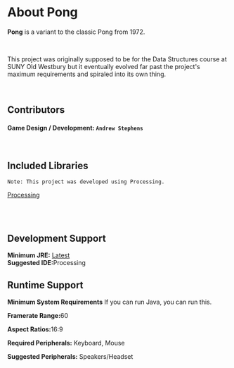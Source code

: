 <h1>About Pong</h1>
<p><b>Pong</b> is a variant to the classic Pong from 1972.</p>
<br/>
<p>This project was originally supposed to be for the Data Structures course at SUNY Old Westbury but it eventually evolved far past the project's maximum requirements and spiraled into its own thing.</p>
<br>

## Contributors

#### Game Design / Development: `Andrew Stephens`

<br>

## Included Libraries
`Note: This project was developed using Processing.`

<a href = "https://processing.org/">Processing</a><br>

<br>
<br>

## Development Support
<p><b>Minimum JRE:</b> <a href="https://www.oracle.com/java/technologies/downloads/">Latest</a></br>
<b>Suggested IDE:</b>Processing</p>

## Runtime Support
<p><b>Minimum System Requirements</b>
If you can run Java, you can run this.</p>
<p><b>Framerate Range:</b>60</p>
<p><b>Aspect Ratios:</b>16:9</p>
<p><b>Required Peripherals:</b> Keyboard, Mouse</p>
<p><b>Suggested Peripherals:</b> Speakers/Headset</p>
